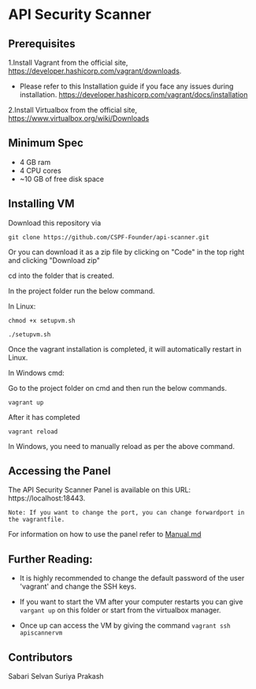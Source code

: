 # API Security Scanner

## Prerequisites

1.Install Vagrant from the official site, https://developer.hashicorp.com/vagrant/downloads. 

- Please refer to this Installation guide if you face any issues during installation. https://developer.hashicorp.com/vagrant/docs/installation

2.Install Virtualbox from the official site, https://www.virtualbox.org/wiki/Downloads

## Minimum Spec

- 4 GB ram
- 4 CPU cores
- ~10 GB of free disk space

## Installing VM

Download this repository via 

`git clone https://github.com/CSPF-Founder/api-scanner.git`

Or you can download it as a zip file by clicking on "Code" in the top right and clicking "Download zip"

cd into the folder that is created.

In the project folder run the below command.

In Linux:

```
chmod +x setupvm.sh

./setupvm.sh
```

Once the vagrant installation is completed, it will automatically restart in Linux. 

In Windows cmd:

Go to the project folder on cmd and then run the below commands.


```
vagrant up
```

After it has completed

```
vagrant reload
```

In Windows, you need to manually reload as per the above command.


## Accessing the Panel

The API Security Scanner Panel is available on this URL: https://localhost:18443. 

```
Note: If you want to change the port, you can change forwardport in the vagrantfile.
```

For information on how to use the panel refer to [Manual.md](Manual.md)

## Further Reading:


- It is highly recommended to change the default password of the user 'vagrant' and change the SSH keys. 

- If you want to start the VM after your computer restarts you can give `vargant up` on this folder or start from the virtualbox manager. 

- Once up can access the VM by giving the command `vagrant ssh apiscannervm`

## Contributors

Sabari Selvan
Suriya Prakash

